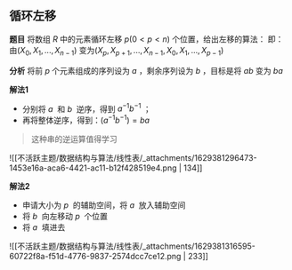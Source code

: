 
## 循环左移
**题目**
将数组 $R$  中的元素循环左移 $p (0 < p < n)$ 个位置，给出左移的算法：
即：由$(X_0, X_1, ..., X_{n-1})$ 变为$(X_p, X_{p+1}, ..., X_{n-1}, X_0, X_1, ..., X_{p-1})$ 

**分析**
将前 $p$  个元素组成的序列设为 $a$ ，剩余序列设为 $b$ ，目标是将 $ab$  变为 $ba$ 

**解法1**

- 分别将 $a$  和 $b$  逆序，得到 $a^{-1}b^{-1}$ ；
- 再将整体逆序，得到：$(a^{-1}b^{-1}) = ba$  
> 这种串的逆运算值得学习

![[不活跃主题/数据结构与算法/线性表/_attachments/1629381296473-1453e16a-aca6-4421-ac11-b12f428519e4.png | 134]]

**解法2**

- 申请大小为 $p$  的辅助空间，将 $a$  放入辅助空间
- 将 $b$  向左移动 $p$  个位置
- 将 $a$  填进去

![[不活跃主题/数据结构与算法/线性表/_attachments/1629381316595-60722f8a-f51d-4776-9837-2574dcc7ce12.png | 233]]
